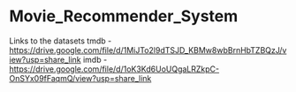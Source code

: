 # Movie_Recommender_System
Links to the datasets
tmdb - https://drive.google.com/file/d/1MiJTo2l9dTSJD_KBMw8wbBrnHbTZBQzJ/view?usp=share_link
imdb - https://drive.google.com/file/d/1oK3Kd6UoUQgaLRZkpC-OnSYx09fFaqmQ/view?usp=share_link
